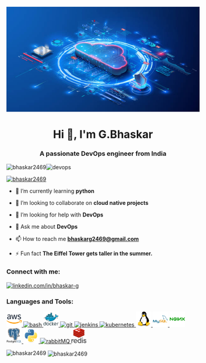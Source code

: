 ![logo](https://github.com/bhaskar2469/bhaskar2469/blob/main/istockphoto-1338528659-612x612.jpg)
<h1 align="center">Hi 👋, I'm G.Bhaskar</h1>
<h3 align="center">A passionate DevOps engineer from India</h3>

<img align="right" alt="devops" width="400" src="https://www.google.com/url?sa=i&url=https%3A%2F%2Fgithub.com%2Frudrabarad%2FGifs&psig=AOvVaw00-VOpgdYZBVE_M6AV3FmK&ust=1697875993904000&source=images&cd=vfe&opi=89978449&ved=0CBEQjRxqFwoTCNCAh46XhIIDFQAAAAAdAAAAABAE">


<p align="left"> <img src="https://komarev.com/ghpvc/?username=bhaskar2469&label=Profile%20views&color=0e75b6&style=flat" alt="bhaskar2469" /> </p>

<p align="left"> <a href="https://github.com/ryo-ma/github-profile-trophy"><img src="https://github-profile-trophy.vercel.app/?username=bhaskar2469" alt="bhaskar2469" /></a> </p>

- 🌱 I’m currently learning **python**

- 👯 I’m looking to collaborate on **cloud native projects**

- 🤝 I’m looking for help with **DevOps**

- 💬 Ask me about **DevOps**

- 📫 How to reach me **bhaskarg2469@gmail.com**

- ⚡ Fun fact **The Eiffel Tower gets taller in the summer.**

<h3 align="left">Connect with me:</h3>
<p align="left">
<a href="https://linkedin.com/in/linkedin.com/in/bhaskar-g" target="blank"><img align="center" src="https://raw.githubusercontent.com/rahuldkjain/github-profile-readme-generator/master/src/images/icons/Social/linked-in-alt.svg" alt="linkedin.com/in/bhaskar-g" height="30" width="40" /></a>
</p>

<h3 align="left">Languages and Tools:</h3>
<p align="left"> <a href="https://aws.amazon.com" target="_blank" rel="noreferrer"> <img src="https://raw.githubusercontent.com/devicons/devicon/master/icons/amazonwebservices/amazonwebservices-original-wordmark.svg" alt="aws" width="40" height="40"/> </a> <a href="https://www.gnu.org/software/bash/" target="_blank" rel="noreferrer"> <img src="https://www.vectorlogo.zone/logos/gnu_bash/gnu_bash-icon.svg" alt="bash" width="40" height="40"/> </a> <a href="https://www.docker.com/" target="_blank" rel="noreferrer"> <img src="https://raw.githubusercontent.com/devicons/devicon/master/icons/docker/docker-original-wordmark.svg" alt="docker" width="40" height="40"/> </a> <a href="https://git-scm.com/" target="_blank" rel="noreferrer"> <img src="https://www.vectorlogo.zone/logos/git-scm/git-scm-icon.svg" alt="git" width="40" height="40"/> </a> <a href="https://www.jenkins.io" target="_blank" rel="noreferrer"> <img src="https://www.vectorlogo.zone/logos/jenkins/jenkins-icon.svg" alt="jenkins" width="40" height="40"/> </a> <a href="https://kubernetes.io" target="_blank" rel="noreferrer"> <img src="https://www.vectorlogo.zone/logos/kubernetes/kubernetes-icon.svg" alt="kubernetes" width="40" height="40"/> </a> <a href="https://www.linux.org/" target="_blank" rel="noreferrer"> <img src="https://raw.githubusercontent.com/devicons/devicon/master/icons/linux/linux-original.svg" alt="linux" width="40" height="40"/> </a> <a href="https://www.mysql.com/" target="_blank" rel="noreferrer"> <img src="https://raw.githubusercontent.com/devicons/devicon/master/icons/mysql/mysql-original-wordmark.svg" alt="mysql" width="40" height="40"/> </a> <a href="https://www.nginx.com" target="_blank" rel="noreferrer"> <img src="https://raw.githubusercontent.com/devicons/devicon/master/icons/nginx/nginx-original.svg" alt="nginx" width="40" height="40"/> </a> <a href="https://www.postgresql.org" target="_blank" rel="noreferrer"> <img src="https://raw.githubusercontent.com/devicons/devicon/master/icons/postgresql/postgresql-original-wordmark.svg" alt="postgresql" width="40" height="40"/> </a> <a href="https://www.python.org" target="_blank" rel="noreferrer"> <img src="https://raw.githubusercontent.com/devicons/devicon/master/icons/python/python-original.svg" alt="python" width="40" height="40"/> </a> <a href="https://www.rabbitmq.com" target="_blank" rel="noreferrer"> <img src="https://www.vectorlogo.zone/logos/rabbitmq/rabbitmq-icon.svg" alt="rabbitMQ" width="40" height="40"/> </a> <a href="https://redis.io" target="_blank" rel="noreferrer"> <img src="https://raw.githubusercontent.com/devicons/devicon/master/icons/redis/redis-original-wordmark.svg" alt="redis" width="40" height="40"/> </a> </p>

<p><img align="left" src="https://github-readme-stats.vercel.app/api/top-langs?username=bhaskar2469&show_icons=true&locale=en&layout=compact" alt="bhaskar2469" /></p>

<p>&nbsp;<img align="center" src="https://github-readme-stats.vercel.app/api?username=bhaskar2469&show_icons=true&locale=en" alt="bhaskar2469" /></p>
